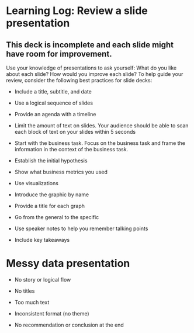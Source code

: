 # Learning Log: Review a slide presentation

## This deck is incomplete and each slide might have room for improvement.

Use your knowledge of presentations to ask yourself: What do you like about each slide? How would you improve each slide? To help guide your review, consider the following best practices for slide decks:

* Include a title, subtitle, and date

* Use a logical sequence of slides

* Provide an agenda with a timeline

* Limit the amount of text on slides. Your audience should be able to scan each block of text on your slides within 5 seconds

* Start with the business task. Focus on the business task and frame the information in the context of the business task.

* Establish the initial hypothesis

* Show what business metrics you used

* Use visualizations

* Introduce the graphic by name

* Provide a title for each graph

* Go from the general to the specific

* Use speaker notes to help you remember talking points

* Include key takeaways

# Messy data presentation

* No story or logical flow

* No titles

* Too much text

* Inconsistent format (no theme)

* No recommendation or conclusion at the end
